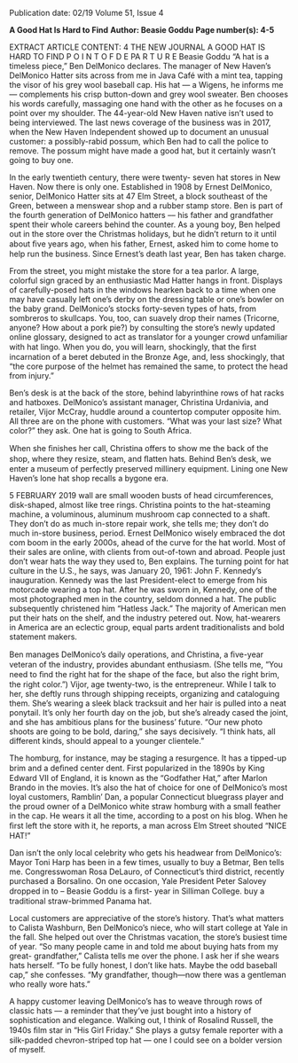 Publication date: 02/19
Volume 51, Issue 4

**A Good Hat Is Hard to Find**
**Author: Beasie Goddu**
**Page number(s): 4-5**

EXTRACT ARTICLE CONTENT:
4
THE  NEW  JOURNAL
A GOOD HAT IS HARD TO FIND
P O I N T  O F  D E PA R T U R E
Beasie Goddu 
“A 
hat is a timeless piece,” Ben 
DelMonico declares. The manager of 
New Haven’s DelMonico Hatter sits 
across from me in Java Café with a mint tea, tapping 
the visor of his grey wool baseball cap. His hat — a 
Wigens, he informs me — complements his crisp 
button-down and grey wool sweater. Ben chooses his 
words carefully, massaging one hand with the other as 
he focuses on a point over my shoulder. The 44-year-old 
New Haven native isn’t used to being interviewed. The 
last news coverage of the business was in 2017, when 
the New Haven Independent showed up to document 
an unusual customer: a possibly-rabid possum, which 
Ben had to call the police to remove. The possum 
might have made a good hat, but it certainly wasn’t 
going to buy one. 

In the early twentieth century, there were twenty-
seven hat stores in New Haven. Now there is only 
one. Established in 1908 by Ernest DelMonico, 
senior, DelMonico Hatter sits at 47 Elm Street, a 
block southeast of the Green, between a menswear 
shop and a rubber stamp store. Ben is part of the 
fourth generation of DelMonico hatters –– his father 
and grandfather spent their whole careers behind the 
counter. As a young boy, Ben helped out in the store 
over the Christmas holidays, but he didn’t return to 
it until about ﬁve years ago, when his father, Ernest, 
asked him to come home to help run the business. 
Since Ernest’s death last year, Ben has taken charge.

From the street, you might mistake the store for a tea 
parlor. A large, colorful sign graced by an enthusiastic 
Mad Hatter hangs in front. Displays of carefully-posed 
hats in the windows hearken back to a time when one 
may have casually left one’s derby on the dressing table 
or one’s bowler on the baby grand. DelMonico’s stocks 
forty-seven types of hats, from sombreros to skullcaps. 
You, too, can suavely drop their names (Tricorne, 
anyone? How about a pork pie?) by consulting the 
store’s newly updated online glossary, designed to act 
as translator for a younger crowd unfamiliar with hat 
lingo. When you do, you will learn, shockingly, that 
the ﬁrst incarnation of a beret debuted in the Bronze 
Age, and, less shockingly, that “the core purpose of the 
helmet has remained the same, to protect the head 
from injury.”

Ben’s desk is at the back of the store, behind 
labyrinthine rows of hat racks and hatboxes. 
DelMonico’s assistant manager, Christina Urdanivia, 
and retailer, Vijor McCray, huddle around a countertop 
computer opposite him. All three are on the phone 
with customers. “What was your last size? What color?” 
they ask. One hat is going to South Africa.

When she ﬁnishes her call, Christina offers to show 
me the back of the shop, where they resize, steam, and 
ﬂatten hats. Behind Ben’s desk, we enter a museum of 
perfectly preserved millinery equipment. Lining one 
New Haven’s lone hat shop recalls a bygone era.


5
FEBRUARY 2019
wall are small wooden busts of head circumferences, 
disk-shaped, almost like tree rings. Christina points to 
the hat-steaming machine, a voluminous, aluminum 
mushroom cap connected to a shaft. They don’t do 
as much in-store repair work, she tells me; they don’t 
do much in-store business, period. Ernest DelMonico 
wisely embraced the dot com boom in the early 2000s, 
ahead of the curve for the hat world. Most of their sales 
are online, with clients from out-of-town and abroad. 
People just don’t wear hats the way they used to, 
Ben explains. The turning point for hat culture in the 
U.S., he says, was January 20, 1961: John F. Kennedy’s 
inauguration. Kennedy was the last President-elect to 
emerge from his motorcade wearing a top hat. After he 
was sworn in, Kennedy, one of the most photographed 
men in the country, seldom donned a hat. The 
public subsequently christened him “Hatless Jack.” 
The majority of American men put their hats on the 
shelf, and the industry petered out. Now, hat-wearers 
in America are an eclectic group, equal parts ardent 
traditionalists and bold statement makers.

Ben manages DelMonico’s daily operations, and 
Christina, a ﬁve-year veteran of the industry, provides 
abundant enthusiasm. (She tells me, “You need to 
ﬁnd the right hat for the shape of the face, but also the 
right brim, the right color.”) Vijor, age twenty-two, is 
the entrepreneur. While I talk to her, she deftly runs 
through shipping receipts, organizing and cataloguing 
them. She’s wearing a sleek black tracksuit and her 
hair is pulled into a neat ponytail. It’s only her fourth 
day on the job, but she’s already cased the joint, and 
she has ambitious plans for the business’ future. “Our 
new photo shoots are going to be bold, daring,” she 
says decisively. “I think hats, all different kinds, should 
appeal to a younger clientele.” 

The homburg, for instance, may be staging a 
resurgence. It has a tipped-up brim and a deﬁned center 
dent. First popularized in the 1890s by King Edward 
VII of England, it is known as the “Godfather Hat,” 
after Marlon Brando in the movies. It’s also the hat of 
choice for one of DelMonico’s most loyal customers, 
Ramblin’ Dan, a popular Connecticut bluegrass player 
and the proud owner of a DelMonico white straw 
homburg with a small feather in the cap. He wears it 
all the time, according to a post on his blog. When he 
ﬁrst left the store with it, he reports, a man across Elm 
Street shouted “NICE HAT!” 

Dan isn’t the only local celebrity who gets his 
headwear from DelMonico’s: Mayor Toni Harp has 
been in a few times, usually to buy a Betmar, Ben tells 
me. Congresswoman Rosa DeLauro, of Connecticut’s 
third district, recently purchased a Borsalino. On one 
occasion, Yale President Peter Salovey dropped in to 
–  Beasie Goddu is a ﬁrst-
year in Silliman College.
buy a traditional straw-brimmed Panama hat. 

Local customers are appreciative of the store’s 
history. That’s what matters to Calista Washburn, Ben 
DelMonico’s niece, who will start college at Yale in 
the fall. She helped out over the Christmas vacation, 
the store’s busiest time of year. “So many people came 
in and told me about buying hats from my great-
grandfather,” Calista tells me over the phone. I ask her 
if she wears hats herself. “To be fully honest, I don’t 
like hats. Maybe the odd baseball cap,” she confesses. 
“My grandfather, though—now there was a gentleman 
who really wore hats.”

A happy customer leaving DelMonico’s has to 
weave through rows of classic hats –– a reminder that 
they’ve just bought into a history of sophistication and 
elegance. Walking out, I think of Rosalind Russell, the 
1940s ﬁlm star in “His Girl Friday.” She plays a gutsy 
female reporter with a silk-padded chevron-striped top 
hat — one I could see on a bolder version of myself.